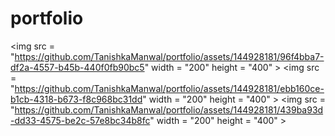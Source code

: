 # portfolio
<img src =  "https://github.com/TanishkaManwal/portfolio/assets/144928181/96f4bba7-df2a-4557-b45b-440f0fb90bc5" width = "200" height = "400" >
<img src =  "https://github.com/TanishkaManwal/portfolio/assets/144928181/ebb160ce-b1cb-4318-b673-f8c968bc31dd" width = "200" height = "400" >
<img src =  "https://github.com/TanishkaManwal/portfolio/assets/144928181/439ba93d-dd33-4575-be2c-57e8bc34b8fc" width = "200" height = "400" >
